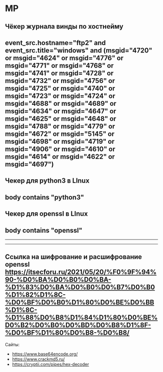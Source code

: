 # MP
Чёкер журнала винды по хостнейму
---
event_src.hostname="ftp2" and event_src.title="windows" and (msgid="4720" or msgid="4624" or msgid="4776" or msgid="4771" or msgid="4768" or msgid="4741" or msgid="4728" or msgid="4732" or msgid="4756" or msgid="4725" or msgid="4740" or msgid="4723" or msgid="4724" or msgid="4688" or msgid="4689" or msgid="4634" or msgid="4647" or msgid="4625" or msgid="4648" or msgid="4788" or msgid="4779" or msgid="4672" or msgid="5145" or msgid="4698" or msgid="4719" or msgid="4906" or msgid="4610" or msgid="4614" or msgid="4622" or msgid="4697")
---
Чекер для python3 в LInux
---
body contains "python3"
---
Чекер для openssl в LInux
---
body contains "openssl"
---
---
---
Ссылка на шифрование и расшифрование openssl
https://itsecforu.ru/2021/05/20/%F0%9F%94%90-%D0%BA%D0%B0%D0%BA-%D1%83%D0%BA%D0%B0%D0%B7%D0%B0%D1%82%D1%8C-%D0%BF%D0%B0%D1%80%D0%BE%D0%BB%D1%8C-%D1%88%D0%B8%D1%84%D1%80%D0%BE%D0%B2%D0%B0%D0%BD%D0%B8%D1%8F-%D0%BF%D1%80%D0%B8-%D0%B8/
---
Сайты:
- https://www.base64encode.org/
- https://www.crackmd5.ru/
- https://cryptii.com/pipes/hex-decoder
